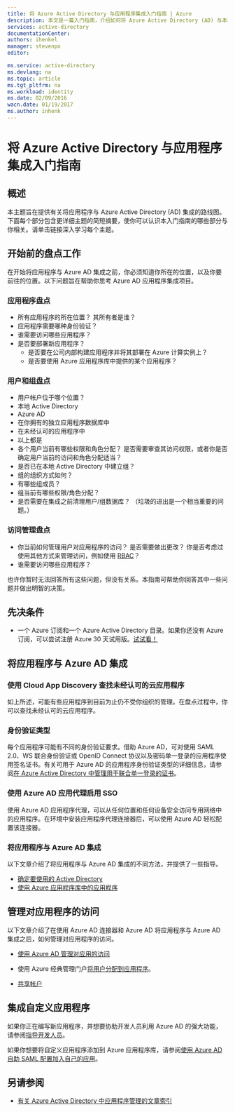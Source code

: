 ```yaml
---
title: 将 Azure Active Directory 与应用程序集成入门指南 | Azure
description: 本文是一篇入门指南，介绍如何将 Azure Active Directory (AD) 与本地应用程序和云应用程序集成。
services: active-directory
documentationCenter: 
authors: ihenkel
manager: stevenpo
editor: 

ms.service: active-directory
ms.devlang: na
ms.topic: article
ms.tgt_pltfrm: na
ms.workload: identity
ms.date: 02/09/2016
wacn.date: 01/19/2017
ms.author: inhenk
---
```


# 将 Azure Active Directory 与应用程序集成入门指南
## 概述
本主题旨在提供有关将应用程序与 Azure Active Directory (AD) 集成的路线图。下面每个部分包含更详细主题的简短摘要，使你可以认识本入门指南的哪些部分与你相关。请单击链接深入学习每个主题。

## 开始前的盘点工作
在开始将应用程序与 Azure AD 集成之前，你必须知道你所在的位置，以及你要前往的位置。以下问题旨在帮助你思考 Azure AD 应用程序集成项目。

### 应用程序盘点
- 所有应用程序的所在位置？ 其所有者是谁？
- 应用程序需要哪种身份验证？
- 谁需要访问哪些应用程序？
- 是否要部署新应用程序？
  - 是否要在公司内部构建应用程序并将其部署在 Azure 计算实例上？
  - 是否要使用 Azure 应用程序库中提供的某个应用程序？

### 用户和组盘点
- 用户帐户位于哪个位置？
 - 本地 Active Directory
 - Azure AD
 - 在你拥有的独立应用程序数据库中
 - 在未经认可的应用程序中
 - 以上都是
- 各个用户当前有哪些权限和角色分配？ 是否需要审查其访问权限，或者你是否确定用户当前的访问和角色分配适当？
- 是否已在本地 Active Directory 中建立组？
 - 组的组织方式如何？
 - 有哪些组成员？
 - 组当前有哪些权限/角色分配？
- 是否需要在集成之前清理用户/组数据库？ （垃圾的进出是一个相当重要的问题。）

### 访问管理盘点
- 你当前如何管理用户对应用程序的访问？ 是否需要做出更改？ 你是否考虑过使用其他方式来管理访问，例如使用 [RBAC](./role-based-access-control-configure.md)？
- 谁需要访问哪些应用程序？

也许你暂时无法回答所有这些问题，但没有关系。本指南可帮助你回答其中一些问题并做出明智的决策。

## 先决条件
- 一个 Azure 订阅和一个 Azure Active Directory 目录。如果你还没有 Azure 订阅，可以尝试注册 Azure 30 天试用版。[试试看！](https://www.azure.cn/pricing/1rmb-trial/)

## 将应用程序与 Azure AD 集成
### 使用 Cloud App Discovery 查找未经认可的云应用程序
如上所述，可能有些应用程序到目前为止仍不受你组织的管理。在盘点过程中，你可以查找未经认可的云应用程序。
### 身份验证类型
每个应用程序可能有不同的身份验证要求。借助 Azure AD，可对使用 SAML 2.0、WS 联合身份验证或 OpenID Connect 协议以及密码单一登录的应用程序使用签名证书。有关可用于 Azure AD 的应用程序身份验证类型的详细信息，请参阅[在 Azure Active Directory 中管理用于联合单一登录的证书](./active-directory-sso-certs.md)。

### 使用 Azure AD 应用代理启用 SSO
使用 Azure AD 应用程序代理，可以从任何位置和任何设备安全访问专用网络中的应用程序。在环境中安装应用程序代理连接器后，可以使用 Azure AD 轻松配置该连接器。

### 将应用程序与 Azure AD 集成
以下文章介绍了将应用程序与 Azure AD 集成的不同方法，并提供了一些指导。

- [确定要使用的 Active Directory](./active-directory-administer.md)
- [使用 Azure 应用程序库中的应用程序](./active-directory-appssoaccess-whatis.md)

## 管理对应用程序的访问
以下文章介绍了在使用 Azure AD 连接器和 Azure AD 将应用程序与 Azure AD 集成之后，如何管理对应用程序的访问。

- [使用 Azure AD 管理对应用的访问](./active-directory-managing-access-to-apps.md)

- 使用 Azure 经典管理门户[将用户分配到应用程序](./active-directory-applications-guiding-developers-assigning-users.md)。

- [共享帐户](./active-directory-sharing-accounts.md)

## 集成自定义应用程序
如果你正在编写新应用程序，并想要协助开发人员利用 Azure AD 的强大功能，请参阅[指导开发人员](./active-directory-applications-guiding-developers-for-lob-applications.md)。

如果你想要将自定义应用程序添加到 Azure 应用程序库，请参阅[使用 Azure AD 自助 SAML 配置加入自己的应用](http://blogs.technet.com/b/ad/archive/2015/06/17/bring-your-own-app-with-azure-ad-self-service-saml-configuration-gt-now-in-preview.aspx)。

## 另请参阅

- [有关 Azure Active Directory 中应用程序管理的文章索引](./active-directory-apps-index.md)

<!---HONumber=Mooncake_0613_2016-->
